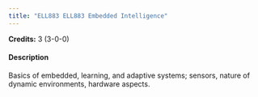 ```yaml
---
title: "ELL883 ELL883 Embedded Intelligence"
---
```

**Credits:** 3 (3-0-0)

#### Description
Basics of embedded, learning, and adaptive systems; sensors, nature of dynamic environments, hardware aspects.